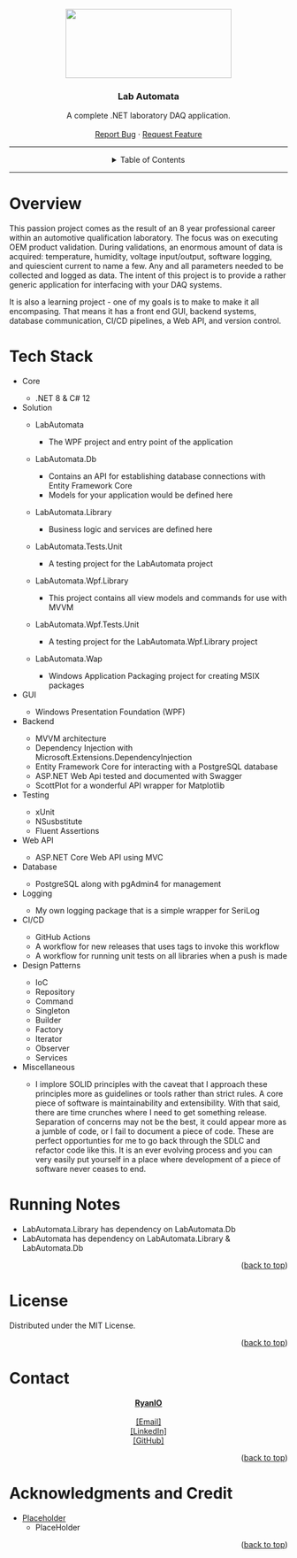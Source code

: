 <a name="readme-top"></a>
<!-- PROJECT SHIELDS -->
<!--
*** I'm using markdown "reference style" links for readability.
*** Reference links are enclosed in brackets [ ] instead of parentheses ( ).
*** See the bottom of this document for the declaration of the reference variables
*** for contributors-url, forks-url, etc. This is an optional, concise syntax you may use.
*** https://www.markdownguide.org/basic-syntax/#reference-style-links
-->


<!-- PROJECT LOGO -->

<p align="center">
<img width="300" height="125" src="https://i.imgur.com/w5hcUtR.png">
</p>

<div align="center">

<h3 align="center">Lab Automata</h3>

  <p align="center">
    A complete .NET laboratory DAQ application.
    <br />
    <br />
    <a href="https://github.com//ryan-io/CommandPipeline/issues">Report Bug</a>
    ·
    <a href="https://github.com//ryan-io/CommandPipeline/issues">Request Feature</a>
  </p>
</div>

---
<!-- TABLE OF CONTENTS -->

<details align="center">
  <summary>Table of Contents</summary>
  <ol>
    <li><a href="#overview">Overview</a></li>
    <li><a href="#tech-stack">Technical Stack</a></li>
    <li><a href="#getting-started">Getting Started & Usage</a></li>
    <li><a href="#license">License</a></li>
    <li><a href="#contact">Contact</a></li>
    <li><a href="#acknowledgments-and-credit">Acknowledgments</a></li>
  </ol>
</details>

---

<!-- ABOUT THE PROJECT -->

# Overview

This passion project comes as the result of an 8 year professional career within an automotive qualification laboratory. The focus was on executing OEM product validation. During validations, an enormous amount of data is acquired: temperature, humidity, voltage input/output, software logging, and quiescient current to name a few. Any and all parameters needed to be collected and logged as data. The intent of this project is to provide a rather generic application for interfacing with your DAQ systems. 

It is also a learning project - one of my goals is to make to make it all encompasing. That means it has a front end GUI, backend systems, database communication, CI/CD pipelines, a Web API, and version control.

# Tech Stack

<ul>
    <li> Core </li>
    <ul>
        <li>.NET 8 & C# 12</li>
    </ul>
    <li> Solution </li>
    <ul>
        <li>LabAutomata</li>
        <ul><li>The WPF project and entry point of the application</li></ul>
    </ul>
     <ul>
        <li>LabAutomata.Db</li>
        <ul><li>Contains an API for establishing database connections with Entity Framework Core</li>
        <li>Models for your application would be defined here</li>
        </ul>
    </ul>
     <ul>
        <li>LabAutomata.Library</li>
        <ul><li>Business logic and services are defined here</li></ul>
    </ul>
     <ul>
        <li>LabAutomata.Tests.Unit</li>
        <ul><li>A testing project for the LabAutomata project</li></ul>
    </ul>
     <ul>
        <li>LabAutomata.Wpf.Library</li>
        <ul><li>This project contains all view models and commands for use with MVVM</li></ul>
    </ul>
     <ul>
        <li>LabAutomata.Wpf.Tests.Unit</li>
        <ul><li>A testing project for the LabAutomata.Wpf.Library project</li></ul>
    </ul>
     <ul>
        <li>LabAutomata.Wap</li>
        <ul><li>Windows Application Packaging project for creating MSIX packages</li></ul>
    </ul>
    <li> GUI </li>
        <ul><li>Windows Presentation Foundation (WPF)</li>
      </ul>
    <li> Backend </li>
    <ul>
        <li>MVVM architecture</li>
        <li>Dependency Injection with Microsoft.Extensions.DependencyInjection</li>
        <li>Entity Framework Core for interacting with a PostgreSQL database</li>
        <li>ASP.NET Web Api tested and documented with Swagger</li>
        <li>ScottPlot for a wonderful API wrapper for Matplotlib</li>
    </ul>
      <li> Testing </li>
        <ul>
        <li>xUnit</li>
        <li>NSusbstitute</li>
        <li>Fluent Assertions</li>
      </ul>
    <li>Web API</li>
    <ul> 
        <li>ASP.NET Core Web API using MVC</li>
    </ul>
    <li>Database</li>
    <ul> 
        <li>PostgreSQL along with pgAdmin4 for management</li>
    </ul>
    <li>Logging</li>
    <ul> 
        <li>My own logging package that is a simple wrapper for SeriLog</li>
    </ul>
     <li>CI/CD</li>
    <ul> 
        <li>GitHub Actions</li>
        <li>A workflow for new releases that uses tags to invoke this workflow</li>
        <li>A workflow for running unit tests on all libraries when a push is made</li>
    </ul>
    <li>Design Patterns</li>
    <ul> 
        <li>IoC</li>
        <li>Repository</li>
        <li>Command</li>
        <li>Singleton</li>
        <li>Builder</li>
        <li>Factory</li>
        <li>Iterator</li>
        <li>Observer</li>
        <li>Services</li>
    </ul>
    <li>Miscellaneous</li>
    <ul> 
        <li>I implore SOLID principles with the caveat that I approach these principles more as guidelines or tools rather than strict rules. A core piece of software is maintainability and extensibility. With that said, there are time crunches where I need to get something release. Separation of concerns may not be the best, it could appear more as a jumble of code, or I fail to document a piece of code. These are perfect opportunties for me to go back through the SDLC and refactor code like this. It is an ever evolving process and you can very easily put yourself in a place where development of a piece of software never ceases to end.</li>
    </ul>
</ul>

# Running Notes
<ul>
<li>LabAutomata.Library has dependency on LabAutomata.Db</li>
<li>LabAutomata has dependency on LabAutomata.Library & LabAutomata.Db</li>
</ul>

<p align="right">(<a href="#readme-top">back to top</a>)</p>

<!-- LICENSE -->
# License

Distributed under the MIT License.

<p align="right">(<a href="#readme-top">back to top</a>)</p>


<!-- CONTACT -->
# Contact

<p align="center">
<b><u>RyanIO</u></b> 
<br/><br/> 
<a href = "mailto:ryan.io@programmer.net?subject=[RIO]%20Procedural%20Generator%20Project" >[Email]</a>
<br/>
<a href="https://www.linkedin.com/in/ryan-stanek/">
[LinkedIn]</a>
<br/>
<a href="https://github.com/ryan-io">[GitHub]</a></p>

<p align="right">(<a href="#readme-top">back to top</a>)</p>

<!-- ACKNOWLEDGMENTS -->
# Acknowledgments and Credit

* [Placeholder]()
	* PlaceHolder

<p align="right">(<a href="#readme-top">back to top</a>)</p>



<!-- MARKDOWN LINKS & IMAGES -->
<!-- https://www.markdownguide.org/basic-syntax/#reference-style-links -->
[contributors-shield]: https://img.shields.io/github/contributors/github_username/repo_name.svg?style=for-the-badge
[contributors-url]: https://github.com/github_username/repo_name/graphs/contributors
[forks-shield]: https://img.shields.io/github/forks/github_username/repo_name.svg?style=for-the-badge
[forks-url]: https://github.com/github_username/repo_name/network/members
[stars-shield]: https://img.shields.io/github/stars/github_username/repo_name.svg?style=for-the-badge
[stars-url]: https://github.com/github_username/repo_name/stargazers
[issues-shield]: https://img.shields.io/github/issues/github_username/repo_name.svg?style=for-the-badge
[issues-url]: https://github.com/github_username/repo_name/issues
[license-shield]: https://img.shields.io/github/license/github_username/repo_name.svg?style=for-the-badge
[license-url]: https://github.com/github_username/repo_name/blob/master/LICENSE.txt
[linkedin-shield]: https://img.shields.io/badge/-LinkedIn-black.svg?style=for-the-badge&logo=linkedin&colorB=555
[linkedin-url]: https://linkedin.com/in/linkedin_username
[product-screenshot]: images/screenshot.png
[Next.js]: https://img.shields.io/badge/next.js-000000?style=for-the-badge&logo=nextdotjs&logoColor=white
[Next-url]: https://nextjs.org/
[React.js]: https://img.shields.io/badge/React-20232A?style=for-the-badge&logo=react&logoColor=61DAFB
[React-url]: https://reactjs.org/
[Vue.js]: https://img.shields.io/badge/Vue.js-35495E?style=for-the-badge&logo=vuedotjs&logoColor=4FC08D
[Vue-url]: https://vuejs.org/
[Angular.io]: https://img.shields.io/badge/Angular-DD0031?style=for-the-badge&logo=angular&logoColor=white
[Angular-url]: https://angular.io/
[Svelte.dev]: https://img.shields.io/badge/Svelte-4A4A55?style=for-the-badge&logo=svelte&logoColor=FF3E00
[Svelte-url]: https://svelte.dev/
[Laravel.com]: https://img.shields.io/badge/Laravel-FF2D20?style=for-the-badge&logo=laravel&logoColor=white
[Laravel-url]: https://laravel.com
[Bootstrap.com]: https://img.shields.io/badge/Bootstrap-563D7C?style=for-the-badge&logo=bootstrap&logoColor=white
[Bootstrap-url]: https://getbootstrap.com
[JQuery.com]: https://img.shields.io/badge/jQuery-0769AD?style=for-the-badge&logo=jquery&logoColor=white
[JQuery-url]: https://jquery.com